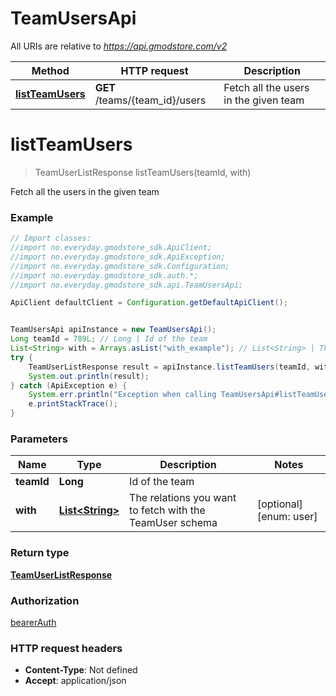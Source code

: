 # TeamUsersApi

All URIs are relative to *https://api.gmodstore.com/v2*

Method | HTTP request | Description
------------- | ------------- | -------------
[**listTeamUsers**](TeamUsersApi.md#listTeamUsers) | **GET** /teams/{team_id}/users | Fetch all the users in the given team

<a name="listTeamUsers"></a>
# **listTeamUsers**
> TeamUserListResponse listTeamUsers(teamId, with)

Fetch all the users in the given team

### Example
```java
// Import classes:
//import no.everyday.gmodstore_sdk.ApiClient;
//import no.everyday.gmodstore_sdk.ApiException;
//import no.everyday.gmodstore_sdk.Configuration;
//import no.everyday.gmodstore_sdk.auth.*;
//import no.everyday.gmodstore_sdk.api.TeamUsersApi;

ApiClient defaultClient = Configuration.getDefaultApiClient();


TeamUsersApi apiInstance = new TeamUsersApi();
Long teamId = 789L; // Long | Id of the team
List<String> with = Arrays.asList("with_example"); // List<String> | The relations you want to fetch with the TeamUser schema
try {
    TeamUserListResponse result = apiInstance.listTeamUsers(teamId, with);
    System.out.println(result);
} catch (ApiException e) {
    System.err.println("Exception when calling TeamUsersApi#listTeamUsers");
    e.printStackTrace();
}
```

### Parameters

Name | Type | Description  | Notes
------------- | ------------- | ------------- | -------------
 **teamId** | **Long**| Id of the team |
 **with** | [**List&lt;String&gt;**](String.md)| The relations you want to fetch with the TeamUser schema | [optional] [enum: user]

### Return type

[**TeamUserListResponse**](TeamUserListResponse.md)

### Authorization

[bearerAuth](../README.md#bearerAuth)

### HTTP request headers

 - **Content-Type**: Not defined
 - **Accept**: application/json

